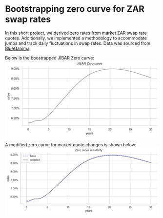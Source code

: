 # Bootstrapping zero curve for ZAR swap rates
In this short project, we derived zero rates from market ZAR swap rate quotes. Additionally, we implemented a methodology to accommodate jumps and track daily fluctuations in swap rates. Data was sourced from [BlueGamma](https://www.bluegamma.io/swap-rates/zar-swap-rates)

Below is the boostrapped JIBAR Zero curve:
![Jibar zero curve](JIBAR_Zero_Curve.png)

A modified zero curve for market quote changes is shown below:
![Jibar zero curve quote change](JIBAR_Zero_Curve_Quote_Changes.png)


